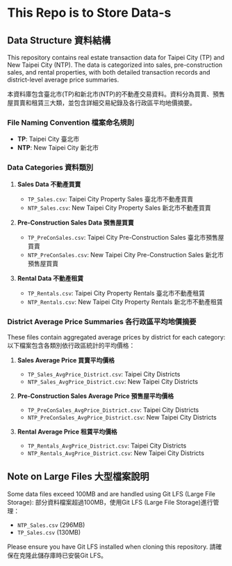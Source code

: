 # This Repo is to Store Data-s

## Data Structure 資料結構

This repository contains real estate transaction data for Taipei City (TP) and New Taipei City (NTP). The data is categorized into sales, pre-construction sales, and rental properties, with both detailed transaction records and district-level average price summaries.

本資料庫包含臺北市(TP)和新北市(NTP)的不動產交易資料。資料分為買賣、預售屋買賣和租賃三大類，並包含詳細交易紀錄及各行政區平均地價摘要。

### File Naming Convention 檔案命名規則

- **TP**: Taipei City 臺北市
- **NTP**: New Taipei City 新北市

### Data Categories 資料類別

1. **Sales Data 不動產買賣**
   - `TP_Sales.csv`: Taipei City Property Sales 臺北市不動產買賣
   - `NTP_Sales.csv`: New Taipei City Property Sales 新北市不動產買賣

2. **Pre-Construction Sales Data 預售屋買賣**
   - `TP_PreConSales.csv`: Taipei City Pre-Construction Sales 臺北市預售屋買賣
   - `NTP_PreConSales.csv`: New Taipei City Pre-Construction Sales 新北市預售屋買賣

3. **Rental Data 不動產租賃**
   - `TP_Rentals.csv`: Taipei City Property Rentals 臺北市不動產租賃
   - `NTP_Rentals.csv`: New Taipei City Property Rentals 新北市不動產租賃

### District Average Price Summaries 各行政區平均地價摘要

These files contain aggregated average prices by district for each category:
以下檔案包含各類別依行政區統計的平均價格：

1. **Sales Average Price 買賣平均價格**
   - `TP_Sales_AvgPrice_District.csv`: Taipei City Districts
   - `NTP_Sales_AvgPrice_District.csv`: New Taipei City Districts

2. **Pre-Construction Sales Average Price 預售屋平均價格**
   - `TP_PreConSales_AvgPrice_District.csv`: Taipei City Districts
   - `NTP_PreConSales_AvgPrice_District.csv`: New Taipei City Districts

3. **Rental Average Price 租賃平均價格**
   - `TP_Rentals_AvgPrice_District.csv`: Taipei City Districts
   - `NTP_Rentals_AvgPrice_District.csv`: New Taipei City Districts

## Note on Large Files 大型檔案說明

Some data files exceed 100MB and are handled using Git LFS (Large File Storage):
部分資料檔案超過100MB，使用Git LFS (Large File Storage)進行管理：

- `NTP_Sales.csv` (296MB)
- `TP_Sales.csv` (130MB)

Please ensure you have Git LFS installed when cloning this repository.
請確保在克隆此儲存庫時已安裝Git LFS。
